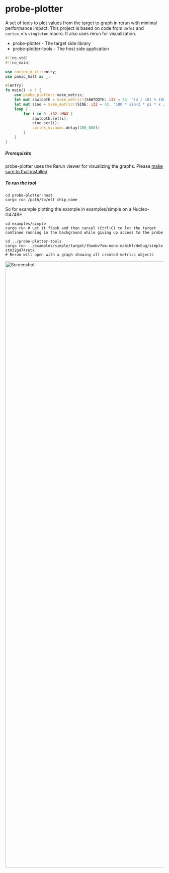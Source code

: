 # probe-plotter

A set of tools to plot values from the target to graph in rerun with minimal performance impact. This project is based on code from `defmt` and `cortex_m`'s `singleton` macro. It also uses rerun for visualization.

* probe-plotter - The target side library
* probe-plotter-tools - The host side application

```rust
#![no_std]
#![no_main]

use cortex_m_rt::entry;
use panic_halt as _;

#[entry]
fn main() -> ! {
    use probe_plotter::make_metric;
    let mut sawtooth = make_metric!(SAWTOOTH: i32 = 42, "(x / 10) % 100").unwrap();
    let mut sine = make_metric!(SINE: i32 = 42, "100 * sin(2 * pi * x / 4000)").unwrap();
    loop {
        for i in 0..i32::MAX {
            sawtooth.set(i);
            sine.set(i);
            cortex_m::asm::delay(100_000);
        }
    }
}
```

##### Prerequisits
probe-plotter uses the Rerun viewer for visualizing the graphs. Please [make sure to that installed](https://rerun.io/docs/getting-started/installing-viewer#installing-the-viewer).

##### To run the tool

```
cd probe-plotter-host
cargo run /path/to/elf chip_name
```

So for example plotting the example in examples/simple on a Nucleo-G474RE

```
cd examples/simple
cargo run # Let it flash and then cancel (Ctrl+C) to let the target continue running in the background while giving up access to the probe

cd ../probe-plotter-tools
cargo run ../examples/simple/target/thumbv7em-none-eabihf/debug/simple stm32g474retx
# Rerun will open with a graph showing all created metrics objects
```

<img width="2880" height="1920" alt="Screenshot" src="https://github.com/user-attachments/assets/5f7f20c9-009d-42c7-9613-789ae26afe54" />
